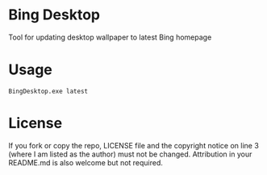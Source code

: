 # Bing Desktop

Tool for updating desktop wallpaper to latest Bing homepage

# Usage

    BingDesktop.exe latest

# License

If you fork or copy the repo, LICENSE file and the copyright notice on line 3 (where I am listed as the author) must not be changed. Attribution in your README.md is also welcome but not required.